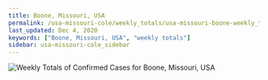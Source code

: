 ```yaml
---
title: Boone, Missouri, USA
permalink: /usa-missouri-cole/weekly_totals/usa-missouri-boone-weekly_totals.html
last_updated: Dec 4, 2020
keywords: ["Boone, Missouri, USA", "weekly totals"]
sidebar: usa-missouri-cole_sidebar
---
```


![Weekly Totals of Confirmed Cases for Boone, Missouri, USA](/covid_tracker/images/graphs/usa-missouri-boone-weekly_totals_graph.png)
